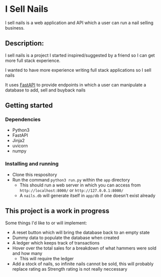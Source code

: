 # I Sell Nails

I sell nails is a web application and API which a user can run a nail selling business.

## Description:

I sell nails is a project I started inspired/suggested by a friend so I can get more full stack experience.

I wanted to have more experience writing full stack applications so I sell nails

It uses [FastAPI](https://fastapi.tiangolo.com/) to provide endpoints in which a user can manipulate a database to add, sell and buyback nails


## Getting started

### Dependencies

* Python3
* FastAPI
* Jinja2
* uvicorn
* numpy

### Installing and running

* Clone this respository
* Run the command `python3 run.py` within the `app` directory
    * This should run a web server in which you can access from `http://localhost:8000/` or `http://127.0.0.1:8000/`
    * A `nails.db` will generate itself in `app/db` if one doesn't exist already


## This project is a work in progress

Some things I'd like to or will implement:

* A reset button which will bring the database back to an empty state
* Dummy data to populate the database when created
* A ledger which keeps track of transactions
* Hover over the total sales for a breakdown of what hammers were sold and how many
    * This will require the ledger
* Add a stock of nails, so infinite nails cannot be sold, this will probably replace rating as Strength rating is not really neccessary